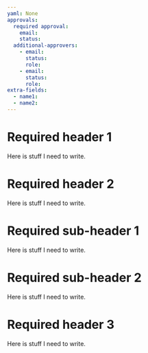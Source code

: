 ```yaml
---
yaml: None
approvals:
  required approval:
    email:
    status:
  additional-approvers:
    - email:
      status:
      role:
    - email:
      status:
      role:
extra-fields:
  - name1:
  - name2:
---
```


# Required header 1

Here is stuff I need to write.

# Required header 2

Here is stuff I need to write.

# Required sub-header 1

Here is stuff I need to write.

# Required sub-header 2

Here is stuff I need to write.

# Required header 3

Here is stuff I need to write.
